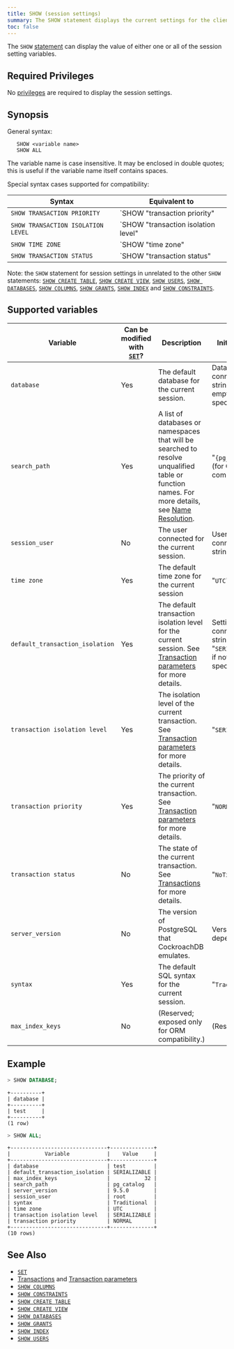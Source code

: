 ```yaml
---
title: SHOW (session settings)
summary: The SHOW statement displays the current settings for the client session.
toc: false
---
```


The `SHOW` [statement](sql-statements.html) can display the value of either one or all of
the session setting variables.

<div id="toc"></div>

## Required Privileges

No [privileges](privileges.html) are required to display the session settings.

## Synopsis

General syntax:

~~~
   SHOW <variable name>
   SHOW ALL
~~~

The variable name is case insensitive.
It may be enclosed in double quotes; this is useful if the variable name itself contains spaces.

Special syntax cases supported for compatibility:

| Syntax | Equivalent to |
|--------|---------------|
| `SHOW TRANSACTION PRIORITY` | `SHOW "transaction priority" |
| `SHOW TRANSACTION ISOLATION LEVEL` | `SHOW "transaction isolation level" |
| `SHOW TIME ZONE` | `SHOW "time zone" |
| `SHOW TRANSACTION STATUS` | `SHOW "transaction status" |

Note: the `SHOW` statement for session settings in unrelated to the
other `SHOW` statements:
[`SHOW CREATE TABLE`](show-create-table.html),
[`SHOW CREATE VIEW`](show-create-view.html),
[`SHOW USERS`](show-users.html),
[`SHOW DATABASES`](show-databases.html),
[`SHOW COLUMNS`](show-columns.html),
[`SHOW GRANTS`](show-grants.html), [`SHOW INDEX`](show-index.html) and
[`SHOW CONSTRAINTS`](show-constraints.html).

## Supported variables

|Variable | Can be modified with [`SET`](set-vars.html)? | Description | Initial value |
|---------|-----------------------------|-------------|---------------|
| `database` | Yes | The default database for the current session. | Database in connection string, or empty if not specified.
| `search_path` | Yes | A list of databases or namespaces that will be searched to resolve unqualified table or function names. For more details, see [Name Resolution](sql-name-resolution.html). | "`{pg_catalog}`" (for ORM compatibility).
| `session_user` | No | The user connected for the current session. | User in connection string.
| `time zone` | Yes | The default time zone for the current session | "`UTC`"
| `default_transaction_isolation` | Yes | The default transaction isolation level for the current session. See [Transaction parameters](transactions.html#transaction-parameters) for more details. | Settings in connection string, or "`SERIALIZABLE`" if not specified.
| `transaction isolation level` | Yes | The isolation level of the current transaction. See [Transaction parameters](transactions.html#transaction-parameters) for more details. | "`SERIALIZABLE`"
| `transaction priority` | Yes | The priority of the current transaction. See [Transaction parameters](transactions.html#transaction-parameters) for more details. | "`NORMAL`"
| `transaction status` | No | The state of the current transaction. See [Transactions](transactions.html) for more details. | "`NoTxn`"
| `server_version` | No | The version of PostgreSQL that CockroachDB emulates. | Version-dependent.
| `syntax` | Yes | The default SQL syntax for the current session. | "`Traditional`"
| `max_index_keys` | No | (Reserved; exposed only for ORM compatibility.) | (Reserved)

## Example

~~~ sql
> SHOW DATABASE;
~~~

~~~
+----------+
| database |
+----------+
| test     |
+----------+
(1 row)
~~~

~~~ sql
> SHOW ALL;
~~~

~~~
+-------------------------------+--------------+
|           Variable            |    Value     |
+-------------------------------+--------------+
| database                      | test         |
| default_transaction_isolation | SERIALIZABLE |
| max_index_keys                |           32 |
| search_path                   | pg_catalog   |
| server_version                | 9.5.0        |
| session_user                  | root         |
| syntax                        | Traditional  |
| time zone                     | UTC          |
| transaction isolation level   | SERIALIZABLE |
| transaction priority          | NORMAL       |
+-------------------------------+--------------+
(10 rows)
~~~

## See Also

- [`SET`](set-vars.html)
- [Transactions](transactions.html) and [Transaction parameters](transactions.html#transaction-parameters)
- [`SHOW COLUMNS`](show-columns.html)
- [`SHOW CONSTRAINTS`](show-constraints.html)
- [`SHOW CREATE TABLE`](show-create-table.html)
- [`SHOW CREATE VIEW`](show-create-view.html)
- [`SHOW DATABASES`](show-databases.html)
- [`SHOW GRANTS`](show-grants.html)
- [`SHOW INDEX`](show-index.html)
- [`SHOW USERS`](show-users.html)
